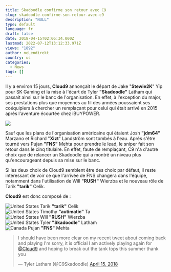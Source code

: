 ```yaml
---
title: Skadoodle confirme son retour avec C9
slug: skadoodle-confirme-son-retour-avec-c9
description: "NULL"
type: default
language: fr
draft: false
date: 2018-04-15T02:06:34.000Z
lastmod: 2022-07-12T13:12:33.971Z
views: "1892"
author: neLendirekt
country: us
categories:
  - News
tags: []
---
```

Il y a environ 15 jours, **Cloud9** annonçait le départ de Jake "**Stewie2K**" Yip pour SK Gaming et la mise à l'écart de Tyler **"Skadoodle"** Latham qui passait ainsi sur le banc de l'organisation. En effet, à l'exception du major, ses prestations plus que moyennes au fil des années poussaient ses coéquipiers à chercher un remplaçant pour celui qui était arrivé en 2015 après l'aventure écourtée chez iBUYPOWER.

![](/images/articles/5abe7ecc986f1/images/JQL08TurRRftS467wrvuh42kaIhrQrSJFKOT6yH0.jpeg)

Sauf que les plans de l'organisation américaine qui étaient Josh **"jdm64"** Marzano et Richard "**Xizt**" Landström sont tombés à l'eau. Après s'être tourné vers Pujan **"FNS"** Mehta pour prendre le lead, le sniper fait son retour dans le cinq titulaire. En effet, faute de remplaçant, C9 n'a d'autre choix que de relancer un Skadoodle qui a montré un niveau plus qu'encourageant depuis sa mise sur le banc.

Si les deux choix de Cloud9 semblent être des choix par défaut, il reste intéressant de voir ce que l'arrivée de FNS changera dans l'équipe, notamment dans l'utilisation de Will **"RUSH"** Wierzba et le nouveau rôle de Tarik **"tarik"** Celik.

**Cloud9** est donc composé de :

![United States](/images/countries/us.svg)⁠ ⁠Tarik **"tarik"** Celik  
![United States](/images/countries/us.svg)⁠ ⁠Timothy **"autimatic"** Ta  
![United States](/images/countries/us.svg)⁠ ⁠Will **"RUSH"** Wierzba  
![United States](/images/countries/us.svg)⁠ ⁠Tyler **"Skadoodle"** Latham  
![Canada](/images/countries/ca.svg)⁠ Pujan **"FNS"** Mehta

> I should have been more clear on my recent tweet about coming back and playing I'm sorry, it is official I am actively playing again for [@Cloud9](https://twitter.com/Cloud9?ref%5Fsrc=twsrc%5Etfw) and hoping to break out the tank tops this summer thank you
> 
> — Tyler Latham (@C9Skadoodle) [April 15, 2018](https://twitter.com/C9Skadoodle/status/985323347679428608?ref%5Fsrc=twsrc%5Etfw)

